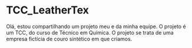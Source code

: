 # TCC_LeatherTex
Olá, estou compartilhando um projeto meu e da minha equipe.
O projeto é um TCC, do curso de Técnico em Química.
O projeto se trata de uma empresa fictícia de couro sintético em que criamos.

